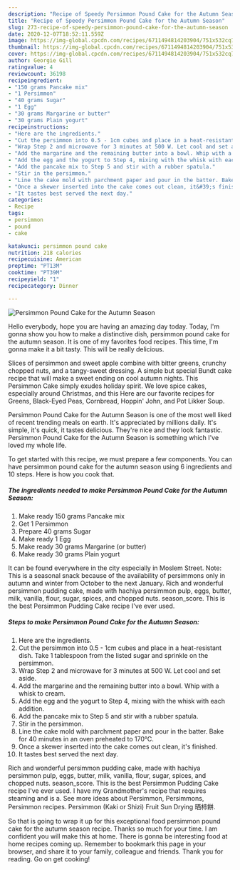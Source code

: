 ```yaml
---
description: "Recipe of Speedy Persimmon Pound Cake for the Autumn Season"
title: "Recipe of Speedy Persimmon Pound Cake for the Autumn Season"
slug: 273-recipe-of-speedy-persimmon-pound-cake-for-the-autumn-season
date: 2020-12-07T18:52:11.559Z
image: https://img-global.cpcdn.com/recipes/6711494814203904/751x532cq70/persimmon-pound-cake-for-the-autumn-season-recipe-main-photo.jpg
thumbnail: https://img-global.cpcdn.com/recipes/6711494814203904/751x532cq70/persimmon-pound-cake-for-the-autumn-season-recipe-main-photo.jpg
cover: https://img-global.cpcdn.com/recipes/6711494814203904/751x532cq70/persimmon-pound-cake-for-the-autumn-season-recipe-main-photo.jpg
author: Georgie Gill
ratingvalue: 4
reviewcount: 36198
recipeingredient:
- "150 grams Pancake mix"
- "1 Persimmon"
- "40 grams Sugar"
- "1 Egg"
- "30 grams Margarine or butter"
- "30 grams Plain yogurt"
recipeinstructions:
- "Here are the ingredients."
- "Cut the persimmon into 0.5 - 1cm cubes and place in a heat-resistant dish. Take 1 tablespoon from the listed sugar and sprinkle on the persimmon."
- "Wrap Step 2 and microwave for 3 minutes at 500 W. Let cool and set aside."
- "Add the margarine and the remaining butter into a bowl. Whip with a whisk to cream."
- "Add the egg and the yogurt to Step 4, mixing with the whisk with each addition."
- "Add the pancake mix to Step 5 and stir with a rubber spatula."
- "Stir in the persimmon."
- "Line the cake mold with parchment paper and pour in the batter. Bake for 40 minutes in an oven preheated to 170°C."
- "Once a skewer inserted into the cake comes out clean, it&#39;s finished."
- "It tastes best served the next day."
categories:
- Recipe
tags:
- persimmon
- pound
- cake

katakunci: persimmon pound cake 
nutrition: 218 calories
recipecuisine: American
preptime: "PT13M"
cooktime: "PT39M"
recipeyield: "1"
recipecategory: Dinner

---
```



![Persimmon Pound Cake for the Autumn Season](https://img-global.cpcdn.com/recipes/6711494814203904/751x532cq70/persimmon-pound-cake-for-the-autumn-season-recipe-main-photo.jpg)

Hello everybody, hope you are having an amazing day today. Today, I'm gonna show you how to make a distinctive dish, persimmon pound cake for the autumn season. It is one of my favorites food recipes. This time, I'm gonna make it a bit tasty. This will be really delicious.

Slices of persimmon and sweet apple combine with bitter greens, crunchy chopped nuts, and a tangy-sweet dressing. A simple but special Bundt cake recipe that will make a sweet ending on cool autumn nights. This Persimmon Cake simply exudes holiday spirit. We love spice cakes, especially around Christmas, and this Here are our favorite recipes for Greens, Black-Eyed Peas, Cornbread, Hoppin&#39; John, and Pot Likker Soup.

Persimmon Pound Cake for the Autumn Season is one of the most well liked of recent trending meals on earth. It's appreciated by millions daily. It's simple, it's quick, it tastes delicious. They're nice and they look fantastic. Persimmon Pound Cake for the Autumn Season is something which I've loved my whole life.


To get started with this recipe, we must prepare a few components. You can have persimmon pound cake for the autumn season using 6 ingredients and 10 steps. Here is how you cook that.

<!--inarticleads1-->

##### The ingredients needed to make Persimmon Pound Cake for the Autumn Season:

1. Make ready 150 grams Pancake mix
1. Get 1 Persimmon
1. Prepare 40 grams Sugar
1. Make ready 1 Egg
1. Make ready 30 grams Margarine (or butter)
1. Make ready 30 grams Plain yogurt


It can be found everywhere in the city especially in Moslem Street. Note: This is a seasonal snack because of the availability of persimmons only in autumn and winter from October to the next January. Rich and wonderful persimmon pudding cake, made with hachiya persimmon pulp, eggs, butter, milk, vanilla, flour, sugar, spices, and chopped nuts. season_score. This is the best Persimmon Pudding Cake recipe I&#39;ve ever used. 

<!--inarticleads2-->

##### Steps to make Persimmon Pound Cake for the Autumn Season:

1. Here are the ingredients.
1. Cut the persimmon into 0.5 - 1cm cubes and place in a heat-resistant dish. Take 1 tablespoon from the listed sugar and sprinkle on the persimmon.
1. Wrap Step 2 and microwave for 3 minutes at 500 W. Let cool and set aside.
1. Add the margarine and the remaining butter into a bowl. Whip with a whisk to cream.
1. Add the egg and the yogurt to Step 4, mixing with the whisk with each addition.
1. Add the pancake mix to Step 5 and stir with a rubber spatula.
1. Stir in the persimmon.
1. Line the cake mold with parchment paper and pour in the batter. Bake for 40 minutes in an oven preheated to 170°C.
1. Once a skewer inserted into the cake comes out clean, it&#39;s finished.
1. It tastes best served the next day.


Rich and wonderful persimmon pudding cake, made with hachiya persimmon pulp, eggs, butter, milk, vanilla, flour, sugar, spices, and chopped nuts. season_score. This is the best Persimmon Pudding Cake recipe I&#39;ve ever used. I have my Grandmother&#39;s recipe that requires steaming and is a. See more ideas about Persimmon, Persimmons, Persimmon recipes. Persimmon (Kaki or Shizi) Fruit Sun Drying 晒柿餅. 

So that is going to wrap it up for this exceptional food persimmon pound cake for the autumn season recipe. Thanks so much for your time. I am confident you will make this at home. There is gonna be interesting food at home recipes coming up. Remember to bookmark this page in your browser, and share it to your family, colleague and friends. Thank you for reading. Go on get cooking!
